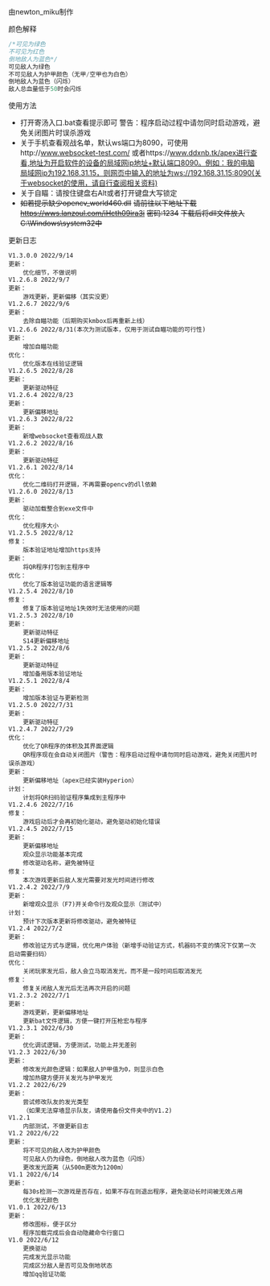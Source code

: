 由newton_miku制作

颜色解释

```c++
/*可见为绿色
不可见为红色
倒地敌人为蓝色*/
可见敌人为绿色
不可见敌人为护甲颜色（无甲/空甲也为白色）
倒地敌人为蓝色（闪烁）
敌人总血量低于50时会闪烁
```

使用方法

- 打开寄汤入口.bat查看提示即可
  警告：程序启动过程中请勿同时启动游戏，避免关闭图片时误杀游戏
- 关于手机查看观战名单，默认ws端口为8090，可使用http://www.websocket-test.com/ 或者https://www.ddxnb.tk/apex进行查看,地址为开启软件的设备的局域网ip地址+默认端口8090。例如：我的电脑局域网ip为192.168.31.15，则网页中输入的地址为ws://192.168.31.15:8090(关于websocket的使用，请自行查阅相关资料)
- 关于自瞄：请按住键盘右Alt或者打开键盘大写锁定
- ~~如若提示缺少opencv_world460.dll~~
  ~~请前往以下地址下载~~
  ~~https://wws.lanzoul.com/iHcth09ira3i~~
  ~~密码:1234~~
  ~~下载后将dll文件放入C:\Windows\system32中~~

更新日志

```
V1.3.0.0 2022/9/14
更新：
	优化细节，不做说明
V1.2.6.8 2022/9/7
更新：
	游戏更新，更新偏移（其实没更）
V1.2.6.7 2022/9/6
更新：
	去除自瞄功能（后期购买kmbox后再重新上线）
V1.2.6.6 2022/8/31(本次为测试版本，仅用于测试自瞄功能的可行性)
更新：
	增加自瞄功能
优化：
	优化版本在线验证逻辑
V1.2.6.5 2022/8/28
更新：
	更新驱动特征
V1.2.6.4 2022/8/23
更新：
	更新偏移地址
V1.2.6.3 2022/8/22
更新：
	新增websocket查看观战人数
V1.2.6.2 2022/8/16
更新：
	更新驱动特征
V1.2.6.1 2022/8/14
优化：
	优化二维码打开逻辑，不再需要opencv的dll依赖
V1.2.6.0 2022/8/13
更新：
	驱动加载整合到exe文件中
优化：
	优化程序大小
V1.2.5.5 2022/8/12
修复：
	版本验证地址增加https支持
更新：
	将QR程序打包到主程序中
优化：
	优化了版本验证功能的语言逻辑等
V1.2.5.4 2022/8/10
修复：
	修复了版本验证地址1失效时无法使用的问题
V1.2.5.3 2022/8/10
更新：
	更新驱动特征
	S14更新偏移地址
V1.2.5.2 2022/8/6
更新：
	更新驱动特征
	增加备用版本验证地址
V1.2.5.1 2022/8/4
更新：
	增加版本验证与更新检测
V1.2.5.0 2022/7/31
更新：
	更新驱动特征
V1.2.4.7 2022/7/29
优化：
	优化了QR程序的体积及其界面逻辑
	QR程序现在会自动关闭图片（警告：程序启动过程中请勿同时启动游戏，避免关闭图片时误杀游戏）
更新：
	更新偏移地址（apex已经实装Hyperion）
计划：
	计划将QR扫码验证程序集成到主程序中
V1.2.4.6 2022/7/16
修复：
	游戏启动后才会再初始化驱动，避免驱动初始化错误
V1.2.4.5 2022/7/15
更新：
	更新偏移地址
	观众显示功能基本完成
	修改驱动名称，避免被特征
修复：
	本次游戏更新后敌人发光需要对发光时间进行修改
V1.2.4.2 2022/7/9
更新：
	新增观众显示（F7)开关命令行及观众显示（测试中）
计划：
	预计下次版本更新将修改驱动，避免被特征
V1.2.4 2022/7/2
更新：
	修改验证方式与逻辑，优化用户体验（新增手动验证方式，机器码不变的情况下仅第一次启动需要扫码）
优化：
	关闭玩家发光后，敌人会立马取消发光，而不是一段时间后取消发光
修复：
	修复关闭敌人发光后无法再次开启的问题
V1.2.3.2 2022/7/1
更新：
	游戏更新，更新偏移地址
	更新bat文件逻辑，方便一键打开压枪宏与程序
V1.2.3.1 2022/6/30
更新：
	优化调试逻辑，方便测试，功能上并无差别
V1.2.3 2022/6/30
更新：
	修改发光颜色逻辑：如果敌人护甲值为0，则显示白色
	增加热键方便开关发光与护甲发光
V1.2.2 2022/6/29
更新：
	尝试修改队友的发光类型
	（如果无法穿墙显示队友，请使用备份文件夹中的V1.2)
V1.2.1
	内部测试，不做更新日志
V1.2 2022/6/22
更新：
	将不可见的敌人改为护甲颜色
	可见敌人仍为绿色，倒地敌人改为蓝色（闪烁）
	更改发光距离（从500m更改为1200m）
V1.1 2022/6/14
更新：
	每30s检测一次游戏是否存在，如果不存在则退出程序，避免驱动长时间被无效占用
	优化发光颜色
V1.0.1 2022/6/13
更新：
	修改图标，便于区分
	程序加载完成后会自动隐藏命令行窗口
V1.0 2022/6/12
	更换驱动
	完成发光显示功能
	完成区分敌人是否可见及倒地状态
	增加qq验证功能
```
